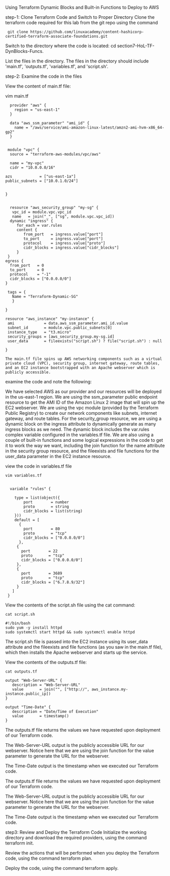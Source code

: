 Using Terraform Dynamic Blocks and Built-in Functions to Deploy to AWS

step-1: Clone Terraform Code and Switch to Proper Directory
Clone the terraform code required for this lab from the git repo using the command 

     git clone https://github.com/linuxacademy/content-hashicorp-certified-terraform-associate-foundations.git

Switch to the directory where the code is located: cd section7-HoL-TF-DynBlocks-Funcs.

List the files in the directory. The files in the directory should include 'main.tf', 'outputs.tf', 'variables.tf', and 'script.sh'.

step-2: Examine the code in the files

View the content of main.tf file:
 
   vim main.tf
   
      provider "aws" {
        region = "us-east-1"
      }

      data "aws_ssm_parameter" "ami_id" {
        name = "/aws/service/ami-amazon-linux-latest/amzn2-ami-hvm-x86_64-gp2"
      }


     module "vpc" {
      source = "terraform-aws-modules/vpc/aws"

      name = "my-vpc"
      cidr = "10.0.0.0/16"

    azs            = ["us-east-1a"]
    public_subnets = ["10.0.1.0/24"]


    }


      resource "aws_security_group" "my-sg" {
       vpc_id = module.vpc.vpc_id
       name   = join("_", ["sg", module.vpc.vpc_id])
      dynamic "ingress" {
         for_each = var.rules
         content {
            from_port   = ingress.value["port"]
            to_port     = ingress.value["port"]
            protocol    = ingress.value["proto"]
            cidr_blocks = ingress.value["cidr_blocks"]
         }
     }
    egress {
      from_port   = 0
      to_port     = 0
      protocol    = "-1"
      cidr_blocks = ["0.0.0.0/0"]
    }

     tags = {
       Name = "Terraform-Dynamic-SG"
       }
  
    }

    resource "aws_instance" "my-instance" {
     ami             = data.aws_ssm_parameter.ami_id.value
     subnet_id       = module.vpc.public_subnets[0]
     instance_type   = "t3.micro"
     security_groups = [aws_security_group.my-sg.id]
     user_data       = fileexists("script.sh") ? file("script.sh") : null

    }
    
    The main.tf file spins up AWS networking components such as a virtual private cloud (VPC), security group, internet gateway, route tables, and an EC2 instance bootstrapped with an Apache webserver which is publicly accessible.

examine the code and note the following:

We have selected AWS as our provider and our resources will be deployed in the us-east-1 region.
We are using the ssm_parameter public endpoint resource to get the AMI ID of the Amazon Linux 2 image that will spin up the EC2 webserver.
We are using the vpc module (provided by the Terraform Public Registry) to create our network components like subnets, internet gateway, and route tables.
For the security_group resource, we are using a dynamic block on the ingress attribute to dynamically generate as many ingress blocks as we need. The dynamic block includes the var.rules complex variable configured in the variables.tf file.
We are also using a couple of built-in functions and some logical expressions in the code to get it to work the way we want, including the join function for the name attribute in the security group resource, and the fileexists and file functions for the user_data parameter in the EC2 instance resource.

view the code in variables.tf file 

    vim variables.tf
    
    
      variable "rules" {
        
        type = list(object({
            port        = number
            proto       = string
            cidr_blocks = list(string)
        }))
        default = [
          {
            port        = 80
            proto       = "tcp"
            cidr_blocks = ["0.0.0.0/0"]
          },
         {
           port        = 22
           proto       = "tcp"
           cidr_blocks = ["0.0.0.0/0"]
         },
         {
           port        = 3689
           proto       = "tcp"
           cidr_blocks = ["6.7.8.9/32"]
         }
       ]
     }
     
     
View the contents of the script.sh file using the cat command:

    cat script.sh
    
    #!/bin/bash
    sudo yum -y install httpd
    sudo systemctl start httpd && sudo systemctl enable httpd
    
The script.sh file is passed into the EC2 instance using its user_data attribute and the fileexists and file functions (as you saw in the main.tf file), which then installs the Apache webserver and starts up the service.

View the contents of the outputs.tf file:

    cat outputs.tf
    
    output "Web-Server-URL" {
       description = "Web-Server-URL"
       value       = join("", ["http://", aws_instance.my-instance.public_ip])
    }

    output "Time-Date" {
       description = "Date/Time of Execution"
       value       = timestamp()
    }
    
    
The outputs.tf file returns the values we have requested upon deployment of our Terraform code.

The Web-Server-URL output is the publicly accessible URL for our webserver. Notice here that we are using the join function for the value parameter to generate the URL for the webserver.

The Time-Date output is the timestamp when we executed our Terraform code.

The outputs.tf file returns the values we have requested upon deployment of our Terraform code.

The Web-Server-URL output is the publicly accessible URL for our webserver. Notice here that we are using the join function for the value parameter to generate the URL for the webserver.

The Time-Date output is the timestamp when we executed our Terraform code.

step3: Review and Deploy the Terraform Code
Initialize the working directory and download the required providers, using the command terraform init.

Review the actions that will be performed when you deploy the Terraform code, using the command terraform plan.

Deploy the code, using the command terraform apply.

    
